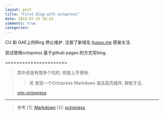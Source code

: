 ```yaml
---
layout: post
title: "First blog with octopress"
date: 2012-07-25 16:24
comments: true
categories: 
---
```


CU 和 GAE上的Blog 停止维护. 注册了新域名 <a href="http://huoxu.me">huoxu.me</a> 感谢关注.

尝试使用octopress 基于github pages 的方式写blog.


======================

> 其中还是有很多个坑的. 但是上手很快.

>> 另 发现一个Octopress Markdown 语法高亮插件, 聊胜于无.

> <a href="https://github.com/tangledhelix/vim-octopress">vim-octopress</a>
--------------------

> 参考
> [1]:    <a href="http://en.wikipedia.org/wiki/Markdown">Markdown</a>
> [2]:    <a href="http://octopress.org/docs/blogging/">octopress</a>

